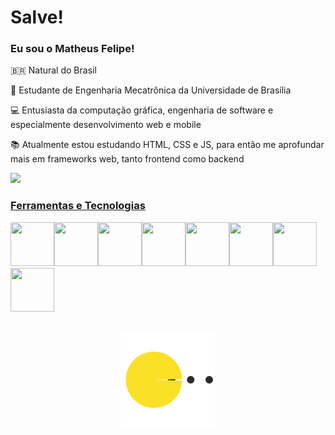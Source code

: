 # Salve! 

### Eu sou o Matheus Felipe!

:brazil: Natural do Brasil

:satellite: Estudante de Engenharia Mecatrônica da Universidade de Brasília

:computer: Entusiasta da computação gráfica, engenharia de software e especialmente desenvolvimento web e mobile

:books: Atualmente estou estudando HTML, CSS e JS, para então me aprofundar mais em frameworks web, tanto frontend como backend

<div>
    <a href="https://github.com/MatheusStarkX">
    <img height="180em" src="https://github-readme-stats-sigma-eight.vercel.app/api/top-langs/?username=MatheusStarkX&layout=compact&langs_count=7&theme=great-gatsby"/>
</div>

### Ferramentas e Tecnologias
	
<img src="https://cdn.jsdelivr.net/gh/devicons/devicon/icons/figma/figma-original.svg" width="70" height="70"/><img src="https://cdn.jsdelivr.net/gh/devicons/devicon/icons/html5/html5-original.svg" width="70" height="70"/><img src="https://cdn.jsdelivr.net/gh/devicons/devicon/icons/css3/css3-original.svg" width="70" height="70"/><img src="https://cdn.jsdelivr.net/gh/devicons/devicon/icons/javascript/javascript-original.svg" width="70" height="70"/><img src="https://cdn.jsdelivr.net/gh/devicons/devicon/icons/c/c-original.svg" width="70" height="70"/><img src="https://cdn.jsdelivr.net/gh/devicons/devicon/icons/cplusplus/cplusplus-original.svg" width="70" height="70"/><img src="https://cdn.jsdelivr.net/gh/devicons/devicon/icons/python/python-original.svg" width="70" height="70"/><img src="https://cdn.jsdelivr.net/gh/devicons/devicon/icons/mysql/mysql-original.svg" width="70" height="70"/>
          
          
<div align="center">
	<br>
	<img src="https://raw.githubusercontent.com/Aniket965/Aniket965/master/pacman.svg?sanitize=true" width="150" height="150">
</div>
